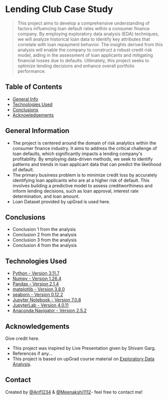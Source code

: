 # Lending Club Case Study
> This project aims to develop a comprehensive understanding of factors influencing loan default rates within a consumer finance company. By employing exploratory data analysis (EDA) techniques, we will analyze historical loan data to identify key attributes that correlate with loan repayment behavior. The insights derived from this analysis will enable the company to construct a robust credit risk model, aiding in the assessment of loan applicants and mitigating financial losses due to defaults. Ultimately, this project seeks to optimize lending decisions and enhance overall portfolio performance.


## Table of Contents
* [General Info](#general-information)
* [Technologies Used](#technologies-used)
* [Conclusions](#conclusions)
* [Acknowledgements](#acknowledgements)

<!-- You can include any other section that is pertinent to your problem -->

## General Information
- The project is centered around the domain of risk analytics within the consumer finance industry. It aims to address the critical challenge of loan defaults, which significantly impacts a lending company's profitability. By employing data-driven methods, we seek to identify patterns and trends in loan applicant data that can predict the likelihood of default.
- The primary business problem is to minimize credit loss by accurately identifying loan applicants who are at a higher risk of default. This involves building a predictive model to assess creditworthiness and inform lending decisions, such as loan approval, interest rate determination, and loan amount.
- Loan Dataset provided by upGrad is used here.

<!-- You don't have to answer all the questions - just the ones relevant to your project. -->

## Conclusions
- Conclusion 1 from the analysis
- Conclusion 2 from the analysis
- Conclusion 3 from the analysis
- Conclusion 4 from the analysis

<!-- You don't have to answer all the questions - just the ones relevant to your project. -->


## Technologies Used
- [Python - Version 3.11.7](https://www.python.org/)
- [Numpy - Version 1.26.4](https://numpy.org/)
- [Pandas - Version 2.1.4](https://pandas.pydata.org/)
- [matplotlib - Version 3.8.0](https://matplotlib.org/stable/)
- [seaborn - Version 0.12.2](https://seaborn.pydata.org/index.html)
- [Jupyter Notebook - Version 7.0.8](https://jupyter.org/)
- [JupyterLab - Version 4.0.11](https://jupyter.org/)
- [Anaconda Navigator - Version 2.5.2](https://www.anaconda.com/products/navigator)

<!-- As the libraries versions keep on changing, it is recommended to mention the version of library used in this project -->

## Acknowledgements
Give credit here.
- This project was inspired by Live Presentation given by Shivam Garg.
- References if any...
- This project is based on upGrad course material on [Exploratory Data Analysis](https://learn.upgrad.com/course/5803/segment/52472/311891/945610/4718750).


## Contact
Created by [@Arif1234](https://github.com/Arif1234) & [@Meenakshi1112](https://github.com/MeenakshiVarshney)- feel free to contact me!


<!-- Optional -->
<!-- ## License -->
<!-- This project is open source and available under the [... License](). -->

<!-- You don't have to include all sections - just the one's relevant to your project -->
